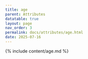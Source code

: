 ```yaml
---
title: age
parent: Attributes
datatable: true
layout: page
nav_order: 3
permalink: docs/attributes/age.html
date: 2025-07-16
---
```

{% include content/age.md %}
